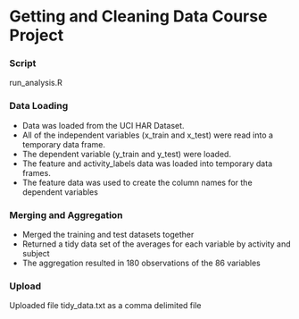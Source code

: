 Getting and Cleaning Data Course Project
=========================


### Script
run_analysis.R

### Data Loading
* Data was loaded from the UCI HAR Dataset. 
* All of the independent variables  (x_train and x_test) were read into a temporary data frame.
* The dependent variable (y_train and y_test) were loaded.
* The feature and activity_labels data was loaded into temporary data frames.
* The feature data was used to create the column names for the dependent variables


### Merging and Aggregation
* Merged the training and test datasets together
* Returned a tidy data set of the averages for each variable by activity and subject
* The aggregation resulted in 180 observations of the 86 variables

### Upload
Uploaded file tidy_data.txt as a comma delimited file





